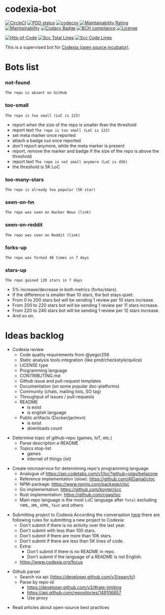 # codexia-bot

[![CircleCI](https://circleci.com/gh/iakunin/codexia-bot.svg?style=shield)](https://circleci.com/gh/iakunin/codexia-bot)
[![PDD status](http://www.0pdd.com/svg?name=iakunin/codexia-bot)](http://www.0pdd.com/p?name=iakunin/codexia-bot)
[![codecov](https://codecov.io/gh/iakunin/codexia-bot/branch/master/graph/badge.svg)](https://codecov.io/gh/iakunin/codexia-bot)
[![Maintainability Rating](https://sonarcloud.io/api/project_badges/measure?project=iakunin_codexia-bot&metric=sqale_rating)](https://sonarcloud.io/dashboard?id=iakunin_codexia-bot)
[![Maintainability](https://api.codeclimate.com/v1/badges/ad3831a0be7db8b87a5f/maintainability)](https://codeclimate.com/github/iakunin/codexia-bot/maintainability)
[![Codacy Badge](https://app.codacy.com/project/badge/Grade/061785f8241f4207ae772a48c9678009)](https://www.codacy.com/manual/yakuninm-github/codexia-bot?utm_source=github.com&utm_medium=referral&utm_content=iakunin/codexia-bot&utm_campaign=Badge_Grade)
[![BCH compliance](https://bettercodehub.com/edge/badge/iakunin/codexia-bot?branch=master)](https://bettercodehub.com/)
[![License](https://img.shields.io/badge/license-MIT-green.svg)](https://github.com/iakunin/codexia-bot/blob/master/LICENSE)

[![Hits-of-Code](https://hitsofcode.com/github/iakunin/codexia-bot)](https://hitsofcode.com/view/github/iakunin/codexia-bot)
[![Scc Total Lines](https://sloc.xyz/github/iakunin/codexia-bot)](https://github.com/iakunin/codexia-bot)
[![Scc Code Lines](https://sloc.xyz/github/iakunin/codexia-bot?category=code)](https://github.com/iakunin/codexia-bot)

This is a supervised bot for
[Codexia (open source incubator)](https://www.codexia.org/).

# Bots list

### not-found

`The repo is absent on GitHub`

### too-small

`The repo is too small (LoC is 123)`

- report when the size of the repo is smaller than the threshold
- report text `The repo is too small (LoC is 123)`
- set meta marker once reported
- attach a badge `bad` once reported
- don't report anymore, while the meta marker is present
- report, remove the marker and badge if the size of the repo is above the
  threshold
- report text `The repo is not small anymore (LoC is 456)`
- the threshold is 5K LoC

### too-many-stars

`The repo is already too popular (5K star)`

### seen-on-hn

`The repo was seen on Hacker News (link)`

### seen-on-reddit

`The repo was seen on Reddit (link)`

### forks-up

`The repo was forked 40 times in 7 days`

### stars-up

`The repo gained 120 stars in 7 days`

- 5% increase/decrease in both metrics (forks/stars).
- If the difference is smaller than 10 stars, the bot stays quiet.
- From 0 to 200 stars bot will be sending 1 review per 10 stars increase.
- From 200 to 220 stars bot will be sending 1 review per 11 stars increase.
- From 220 to 240 stars bot will be sending 1 review per 12 stars increase.
- And so on.

# Ideas backlog

- Codexia review
  - Code quality requirements from @yegor256
  - Static analysis tools integration (like pmd/checkstyle/qulice)
  - LICENSE type
  - Programming language
  - CONTRIBUTING.md
  - Github issue and pull-request templates
  - Documentation (on some popular doc-platforms)
  - Community (chats, mailing lists, SO tag)
  - Throughput of issues / pull-requests
  - README
    - is exist
    - is english language
  - Public artifacts (Docker/jar/mvn)
    - is exist
    - downloads count

* Determine topic of github-repo (games, IoT, etc.)
  - Parse description и README
  - Topics stop-list
    - games
    - internet of things (iot)

- Create microservice for determining repo's programming language
  - Analogue of https://api.codetabs.com/v1/loc?github=jolav/betazone
  - Reference implementation (slow): https://github.com/AlDanial/cloc
  - NPM-package: https://www.npmjs.com/package/cloc
  - Go implementation: https://github.com/boyter/scc
  - Rust implementation: https://github.com/cgag/loc
  - Main repo language is the most LoC language after `Total` excluding `YAML`,
    `XML`, `HTML`, `Text` and others

* Submitting project to Codexia According the conversation
  [here](https://github.com/yegor256/codexia/issues/102) there are following
  rules for submitting a new project to Codexia:
  - Don't submit if there is no activity over the last year.
  - Don't submit with less than 100 stars.
  - Don't submit if there are more than 10K stars.
  - Don't submit if there are less than 5K lines of code.
  - Extra:
    - Don't submit if there is no README in repo.
    - Don't submit if the language of a README is not English.
  - https://www.codexia.org/focus

- Github parser
  - Search via api (https://developer.github.com/v3/search/)
  - Parse by repo-id
    - https://developer.github.com/v3/#rate-limiting
    - https://api.github.com/repositories/149106857
    - Use proxy

* Read articles about open-source best practices
